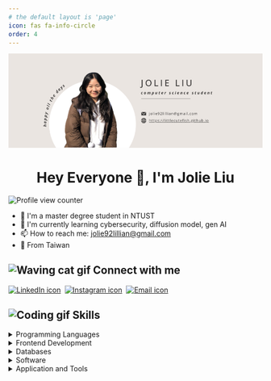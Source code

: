 ```yaml
---
# the default layout is 'page'
icon: fas fa-info-circle
order: 4
---
```


<div align="center">
    <img src="assets/img/about/Cover.png" alt="Profile cover image">
</div>

<h1 align="center">Hey Everyone 👋, I'm Jolie Liu</h1>

<p align="left"> 
    <img src="https://komarev.com/ghpvc/?username=littlecutefish&label=Profile%20views&color=ff69b4&style=flat" alt="Profile view counter"> 
</p>

- 🏫 I'm a master degree student in NTUST
- 🌱 I'm currently learning cybersecurity, diffusion model, gen AI
- 📫 How to reach me: jolie92lillian@gmail.com
- 📍 From Taiwan

## <img src="https://media.giphy.com/media/mGcNjsfWAjY5AEZNw6/giphy.gif" width="25" alt="Waving cat gif"><b> Connect with me</b>

<div style="display: flex; align-items: center;">
    <a href="https://linkedin.com/in/jolie-liu-295705292" target="blank"><img align-items="center" src="https://raw.githubusercontent.com/rahuldkjain/github-profile-readme-generator/master/src/images/icons/Social/linked-in-alt.svg" alt="LinkedIn icon" height="30" width="40" /></a>
    &nbsp;&nbsp;
    <a href="https://www.instagram.com/jolie_liu0902/" target="blank"><img align-items="center" src="https://raw.githubusercontent.com/rahuldkjain/github-profile-readme-generator/master/src/images/icons/Social/instagram.svg" alt="Instagram icon" height="30" width="40" /></a>
    &nbsp;&nbsp;
    <a href="mailto:jolie92lillian@gmail.com"><img align-items="center" src="https://img.icons8.com/?size=100&id=P7UIlhbpWzZm&format=png&color=000000" alt="Email icon" height="30" width="40" />
    </a>
</div>

## <img src="https://media2.giphy.com/media/QssGEmpkyEOhBCb7e1/giphy.gif?cid=ecf05e47a0n3gi1bfqntqmob8g9aid1oyj2wr3ds3mg700bl&rid=giphy.gif" width="25" alt="Coding gif"><b> Skills</b>

<details>
<summary>Programming Languages</summary>
<img src="https://img.shields.io/badge/C-00599C?style=for-the-badge&logo=c&logoColor=white" alt="C programming language badge">
<img src="https://img.shields.io/badge/C%2B%2B-00599C?style=for-the-badge&logo=c%2B%2B&logoColor=white" alt="C++ language badge">
<img src="https://img.shields.io/badge/Python-3776AB?style=for-the-badge&logo=python&logoColor=white" alt="Python language badge">
<img src="https://img.shields.io/badge/Swift-FA7343?style=for-the-badge&logo=swift&logoColor=white" alt="Swift language badge">
</details>
    
<details>
<summary>Frontend Development</summary>
<img src="https://img.shields.io/badge/html-%23E34F26.svg?style=for-the-badge&logo=html5&logoColor=white" alt="HTML5 badge">
<img src="https://img.shields.io/badge/css-%231572B6.svg?style=for-the-badge&logo=css3&logoColor=white" alt="CSS3 badge">
</details>

<details>
<summary>Databases</summary>
<img src="https://img.shields.io/badge/SQL-025E8C?style=for-the-badge&logo=sql&logoColor=white" alt="SQL badge">
<img src="https://img.shields.io/badge/MySQL-4479A1?style=for-the-badge&logo=mysql&logoColor=white" alt="MySQL badge">
<img src="https://img.shields.io/badge/SQL_Server-CC2927?style=for-the-badge&logo=microsoft-sql-server&logoColor=white" alt="SQL Server badge">
</details>

<details>
<summary>Software</summary> 
<img src="https://img.shields.io/badge/Figma-F24E1E?style=for-the-badge&logo=figma&logoColor=white" alt="Figma badge">
<img src="https://img.shields.io/badge/Canva-%2300C4CC.svg?style=for-the-badge&logo=Canva&logoColor=white" alt="Canva badge">
</details>

<details> 
<summary>Application and Tools</summary> 
<img src="https://img.shields.io/badge/Visual%20Studio%20Code-0078d7.svg?style=for-the-badge&logo=visual-studio-code&logoColor=white" alt="VS Code badge">
<img src="https://img.shields.io/badge/git-%23F05033.svg?style=for-the-badge&logo=git&logoColor=white" alt="Git badge">
<img src="https://img.shields.io/badge/github-%23121011.svg?style=for-the-badge&logo=github&logoColor=white" alt="GitHub badge">
  
<img src="https://img.shields.io/badge/Linux-FCC624?style=for-the-badge&logo=linux&logoColor=black" alt="Linux badge">
<img src="https://img.shields.io/badge/Windows-0078D6?style=for-the-badge&logo=windows&logoColor=white" alt="Windows badge">
<img src="https://img.shields.io/badge/macOS-000000?style=for-the-badge&logo=apple&logoColor=white" alt="macOS badge">

<img src="https://img.shields.io/badge/Docker-2496ED?style=for-the-badge&logo=docker&logoColor=white" alt="Docker badge">
<img src="https://img.shields.io/badge/Google_chrome-4285F4?style=for-the-badge&logo=Google-chrome&logoColor=white" alt="Google Chrome badge">
<img src="https://img.shields.io/badge/Microsoft_Office-D83B01?style=for-the-badge&logo=microsoft-office&logoColor=white" alt="Microsoft Office badge">
</details>
